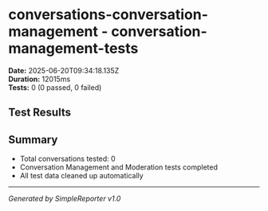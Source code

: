 # conversations-conversation-management - conversation-management-tests

**Date:** 2025-06-20T09:34:18.135Z  
**Duration:** 12015ms  
**Tests:** 0 (0 passed, 0 failed)

## Test Results



## Summary

- Total conversations tested: 0
- Conversation Management and Moderation tests completed
- All test data cleaned up automatically

---
*Generated by SimpleReporter v1.0*
